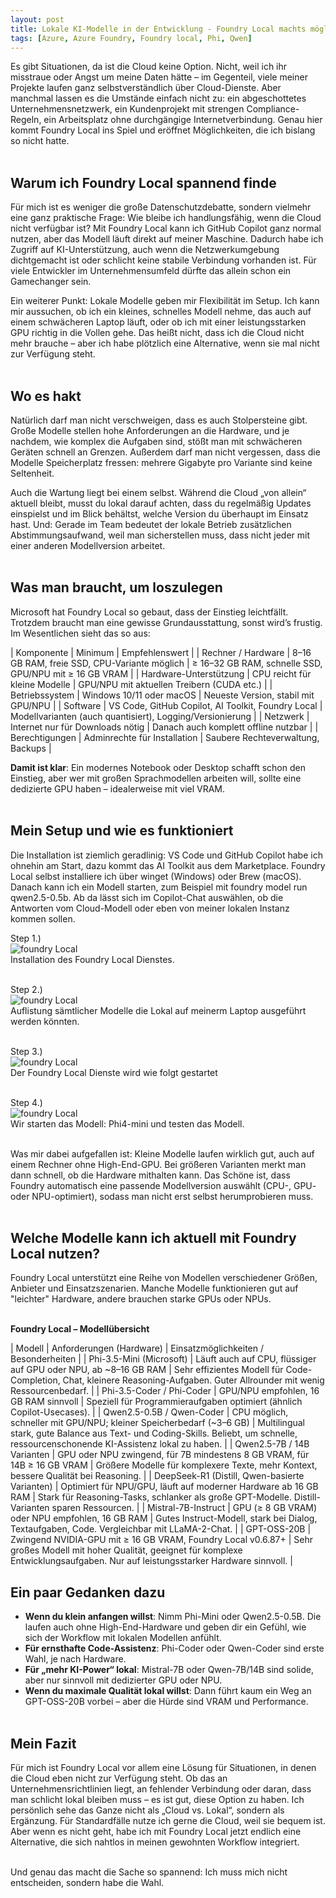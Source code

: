 ```yaml
---
layout: post
title: Lokale KI-Modelle in der Entwicklung - Foundry Local machts möglich
tags: [Azure, Azure Foundry, Foundry local, Phi, Qwen]
---
```


Es gibt Situationen, da ist die Cloud keine Option. Nicht, weil ich ihr misstraue oder Angst um meine Daten hätte – im Gegenteil, viele meiner Projekte laufen ganz 
selbstverständlich über Cloud-Dienste. Aber manchmal lassen es die Umstände einfach nicht zu: ein abgeschottetes Unternehmensnetzwerk, ein Kundenprojekt mit strengen 
Compliance-Regeln, ein Arbeitsplatz ohne durchgängige Internetverbindung. Genau hier kommt Foundry Local ins Spiel und eröffnet Möglichkeiten, die ich bislang so nicht hatte.<br><br>

## Warum ich Foundry Local spannend finde

Für mich ist es weniger die große Datenschutzdebatte, sondern vielmehr eine ganz praktische Frage: Wie bleibe ich handlungsfähig, wenn die Cloud nicht verfügbar ist?
Mit Foundry Local kann ich GitHub Copilot ganz normal nutzen, aber das Modell läuft direkt auf meiner Maschine. Dadurch habe ich Zugriff auf KI-Unterstützung, auch 
wenn die Netzwerkumgebung dichtgemacht ist oder schlicht keine stabile Verbindung vorhanden ist. Für viele Entwickler im Unternehmensumfeld dürfte das allein schon 
ein Gamechanger sein.<br>

Ein weiterer Punkt: Lokale Modelle geben mir Flexibilität im Setup. Ich kann mir aussuchen, ob ich ein kleines, schnelles Modell nehme, das auch auf einem schwächeren 
Laptop läuft, oder ob ich mit einer leistungsstarken GPU richtig in die Vollen gehe. Das heißt nicht, dass ich die Cloud nicht mehr brauche – aber ich habe plötzlich 
eine Alternative, wenn sie mal nicht zur Verfügung steht.<br><br>

## Wo es hakt

Natürlich darf man nicht verschweigen, dass es auch Stolpersteine gibt. Große Modelle stellen hohe Anforderungen an die Hardware, und je nachdem, wie komplex die Aufgaben 
sind, stößt man mit schwächeren Geräten schnell an Grenzen. Außerdem darf man nicht vergessen, dass die Modelle Speicherplatz fressen: mehrere Gigabyte pro Variante sind 
keine Seltenheit.<br>

Auch die Wartung liegt bei einem selbst. Während die Cloud „von allein“ aktuell bleibt, musst du lokal darauf achten, dass du regelmäßig Updates einspielst und im Blick 
behältst, welche Version du überhaupt im Einsatz hast. Und: Gerade im Team bedeutet der lokale Betrieb zusätzlichen Abstimmungsaufwand, weil man sicherstellen muss, dass 
nicht jeder mit einer anderen Modellversion arbeitet.<br><br>

## Was man braucht, um loszulegen

Microsoft hat Foundry Local so gebaut, dass der Einstieg leichtfällt. Trotzdem braucht man eine gewisse Grundausstattung, sonst wird’s frustig. Im Wesentlichen sieht das so aus:

| Komponente |	Minimum |	Empfehlenswert |
| Rechner / Hardware |	8–16 GB RAM, freie SSD, CPU-Variante möglich |	≥ 16–32 GB RAM, schnelle SSD, GPU/NPU mit ≥ 16 GB VRAM |
| Hardware-Unterstützung |	CPU reicht für kleine Modelle |	GPU/NPU mit aktuellen Treibern (CUDA etc.) |
| Betriebssystem |	Windows 10/11 oder macOS |	Neueste Version, stabil mit GPU/NPU |
| Software |	VS Code, GitHub Copilot, AI Toolkit, Foundry Local |	Modellvarianten (auch quantisiert), Logging/Versionierung |
| Netzwerk |	Internet nur für Downloads nötig |	Danach auch komplett offline nutzbar |
| Berechtigungen |	Adminrechte für Installation |	Saubere Rechteverwaltung, Backups |

**Damit ist klar**: Ein modernes Notebook oder Desktop schafft schon den Einstieg, aber wer mit großen Sprachmodellen arbeiten will, sollte eine dedizierte GPU haben – idealerweise mit viel VRAM.<br><br>

## Mein Setup und wie es funktioniert

Die Installation ist ziemlich geradlinig: VS Code und GitHub Copilot habe ich ohnehin am Start, dazu kommt das AI Toolkit aus dem Marketplace. Foundry Local selbst 
installiere ich über winget (Windows) oder Brew (macOS). Danach kann ich ein Modell starten, zum Beispiel mit foundry model run qwen2.5-0.5b. Ab da lässt sich im Copilot-Chat 
auswählen, ob die Antworten vom Cloud-Modell oder eben von meiner lokalen Instanz kommen sollen.<br>

Step 1.)<br>
<img src="/assets/img/FoundryLocal01.jpg" alt="foundry Local" align="left"/><br>
Installation des Foundry Local Dienstes.<br><br>

Step 2.)<br>
<img src="/assets/img/foundrymodellist.jpg" alt="foundry Local" align="left"/><br>
Auflistung sämtlicher Modelle die Lokal auf meinerm Laptop ausgeführt werden könnten.<br><br>

Step 3.)<br>
<img src="/assets/img/foundryStart.jpg" alt="foundry Local" align="left"/><br>
Der Foundry Local Dienste wird wie folgt gestartet<br><br>

Step 4.)<br>
<img src="/assets/img/foundryphi4.jpg" alt="foundry Local" align="left"/><br>
Wir starten das Modell: Phi4-mini und testen das Modell.<br><br>

Was mir dabei aufgefallen ist: Kleine Modelle laufen wirklich gut, auch auf einem Rechner ohne High-End-GPU. Bei größeren Varianten merkt man dann schnell, ob die Hardware 
mithalten kann. Das Schöne ist, dass Foundry automatisch eine passende Modellversion auswählt (CPU-, GPU- oder NPU-optimiert), sodass man nicht erst selbst herumprobieren muss.<br><br>

## Welche Modelle kann ich aktuell mit Foundry Local nutzen?

Foundry Local unterstützt eine Reihe von Modellen verschiedener Größen, Anbieter und Einsatzszenarien. Manche Modelle funktionieren gut auf "leichter" Hardware, andere brauchen starke GPUs oder NPUs.<br><br>

**Foundry Local – Modellübersicht**

|  Modell |	Anforderungen (Hardware) |	Einsatzmöglichkeiten / Besonderheiten |
| Phi-3.5-Mini (Microsoft) |	Läuft auch auf CPU, flüssiger auf GPU oder NPU, ab ~8–16 GB RAM | Sehr effizientes Modell für Code-Completion, Chat, kleinere Reasoning-Aufgaben. Guter Allrounder mit wenig Ressourcenbedarf. |
| Phi-3.5-Coder / Phi-Coder |	GPU/NPU empfohlen, 16 GB RAM sinnvoll |	Speziell für Programmieraufgaben optimiert (ähnlich Copilot-Usecases). |
| Qwen2.5-0.5B / Qwen-Coder |	CPU möglich, schneller mit GPU/NPU; kleiner Speicherbedarf (~3–6 GB) |	Multilingual stark, gute Balance aus Text- und Coding-Skills. Beliebt, um schnelle, ressourcenschonende KI-Assistenz lokal zu haben. |
| Qwen2.5-7B / 14B Varianten |	GPU oder NPU zwingend, für 7B mindestens 8 GB VRAM, für 14B ≥ 16 GB VRAM |	Größere Modelle für komplexere Texte, mehr Kontext, bessere Qualität bei Reasoning. |
| DeepSeek-R1 (Distill, Qwen-basierte Varianten) |	Optimiert für NPU/GPU, läuft auf moderner Hardware ab 16 GB RAM |	Stark für Reasoning-Tasks, schlanker als große GPT-Modelle. Distill-Varianten sparen Ressourcen. |
| Mistral-7B-Instruct |	GPU (≥ 8 GB VRAM) oder NPU empfohlen, 16 GB RAM |	Gutes Instruct-Modell, stark bei Dialog, Textaufgaben, Code. Vergleichbar mit LLaMA-2-Chat. |
| GPT-OSS-20B |	Zwingend NVIDIA-GPU mit ≥ 16 GB VRAM, Foundry Local v0.6.87+ | Sehr großes Modell mit hoher Qualität, geeignet für komplexe Entwicklungsaufgaben. Nur auf leistungsstarker Hardware sinnvoll. |

## Ein paar Gedanken dazu

- **Wenn du klein anfangen willst**: Nimm Phi-Mini oder Qwen2.5-0.5B. Die laufen auch ohne High-End-Hardware und geben dir ein Gefühl, wie sich der Workflow mit lokalen Modellen anfühlt.
- **Für ernsthafte Code-Assistenz**: Phi-Coder oder Qwen-Coder sind erste Wahl, je nach Hardware.
- **Für „mehr KI-Power“ lokal**: Mistral-7B oder Qwen-7B/14B sind solide, aber nur sinnvoll mit dedizierter GPU oder NPU.
- **Wenn du maximale Qualität lokal willst**: Dann führt kaum ein Weg an GPT-OSS-20B vorbei – aber die Hürde sind VRAM und Performance.<br><br>

## Mein Fazit

Für mich ist Foundry Local vor allem eine Lösung für Situationen, in denen die Cloud eben nicht zur Verfügung steht. Ob das an Unternehmensrichtlinien liegt, an fehlender Verbindung 
oder daran, dass man schlicht lokal bleiben muss – es ist gut, diese Option zu haben. Ich persönlich sehe das Ganze nicht als „Cloud vs. Lokal“, sondern als Ergänzung. Für 
Standardfälle nutze ich gerne die Cloud, weil sie bequem ist. Aber wenn es nicht geht, habe ich mit Foundry Local jetzt endlich eine Alternative, die sich nahtlos in meinen gewohnten 
Workflow integriert.<br><br>

Und genau das macht die Sache so spannend: Ich muss mich nicht entscheiden, sondern habe die Wahl.<br><br>
